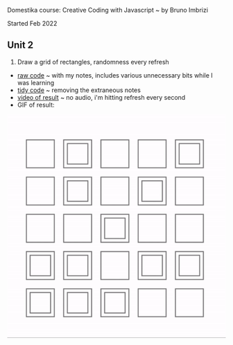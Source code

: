 Domestika course: Creative Coding with Javascript ~ by Bruno Imbrizi

Started Feb 2022

## Unit 2
1. Draw a grid of rectangles, randomness every refresh

- [raw code](hello.html) ~ with my notes, includes various unnecessary bits while I was learning
- [tidy code](random-rects.html) ~ removing the extraneous notes
- [video of result](random-squares-on-refresh.mov) ~ no audio, i'm hitting refresh every second
- GIF of result:

![](random-rects.gif)
